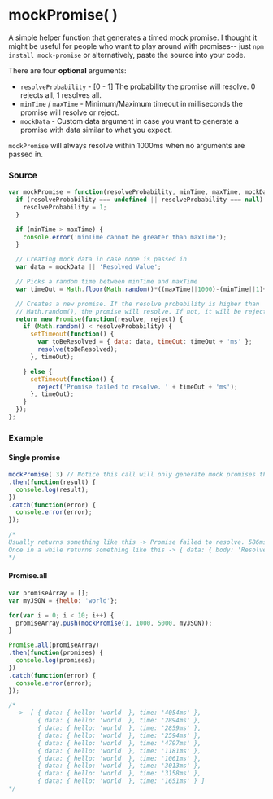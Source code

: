 # mockPromise( )

A simple helper function that generates a timed mock promise. I thought it might be useful for people who want to play around with promises-- just `npm install mock-promise` or alternatively, paste the source into your code.

There are four **optional** arguments:

* `resolveProbability` - [0 - 1] The probability the promise will resolve. 0 rejects all, 1 resolves all.
* `minTime` / `maxTime` - Minimum/Maximum timeout in milliseconds the promise will resolve or reject.
* `mockData` - Custom data argument in case you want to generate a promise with data similar to what you expect.

`mockPromise` will always resolve within 1000ms when no arguments are passed in.

### Source
```javascript
var mockPromise = function(resolveProbability, minTime, maxTime, mockData) {
  if (resolveProbability === undefined || resolveProbability === null) {
    resolveProbability = 1;
  }

  if (minTime > maxTime) {
    console.error('minTime cannot be greater than maxTime');
  }

  // Creating mock data in case none is passed in
  var data = mockData || 'Resolved Value';

  // Picks a random time between minTime and maxTime
  var timeOut = Math.floor(Math.random()*((maxTime||1000)-(minTime||1)+1))+(minTime||1);

  // Creates a new promise. If the resolve probability is higher than
  // Math.random(), the promise will resolve. If not, it will be rejected.
  return new Promise(function(resolve, reject) {
    if (Math.random() < resolveProbability) {
      setTimeout(function() {
        var toBeResolved = { data: data, timeOut: timeOut + 'ms' };
        resolve(toBeResolved);
      }, timeOut);

    } else {
      setTimeout(function() {
        reject('Promise failed to resolve. ' + timeOut + 'ms');
      }, timeOut);
    }
  });
};
```

### Example

#### Single promise
```javascript
mockPromise(.3) // Notice this call will only generate mock promises that resolve 30% of the time
.then(function(result) {
  console.log(result);
})
.catch(function(error) {
  console.error(error);
});

/*
Usually returns something like this -> Promise failed to resolve. 586ms
Once in a while returns something like this -> { data: { body: 'Resolved Value' }, time: '644ms' }
*/
```

#### Promise.all
```javascript
var promiseArray = [];
var myJSON = {hello: 'world'};

for(var i = 0; i < 10; i++) {
  promiseArray.push(mockPromise(1, 1000, 5000, myJSON));
}

Promise.all(promiseArray)
.then(function(promises) {
  console.log(promises);
})
.catch(function(error) {
  console.error(error);
});

/*
  ->  [ { data: { hello: 'world' }, time: '4054ms' },
        { data: { hello: 'world' }, time: '2894ms' },
        { data: { hello: 'world' }, time: '2859ms' },
        { data: { hello: 'world' }, time: '2594ms' },
        { data: { hello: 'world' }, time: '4797ms' },
        { data: { hello: 'world' }, time: '1181ms' },
        { data: { hello: 'world' }, time: '1061ms' },
        { data: { hello: 'world' }, time: '3013ms' },
        { data: { hello: 'world' }, time: '3158ms' },
        { data: { hello: 'world' }, time: '1651ms' } ]
*/
```
